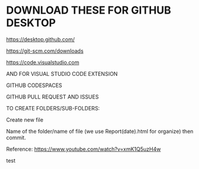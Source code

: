 # DOWNLOAD THESE FOR GITHUB DESKTOP 

https://desktop.github.com/

https://git-scm.com/downloads

https://code.visualstudio.com

AND FOR VISUAL STUDIO CODE EXTENSION

GITHUB CODESPACES

GITHUB PULL REQUEST AND ISSUES

TO CREATE FOLDERS/SUB-FOLDERS:

Create new file

Name of the folder/name of file (we use Report(date).html for organize) then commit.

Reference: https://www.youtube.com/watch?v=xmK1Q5uzH4w

test